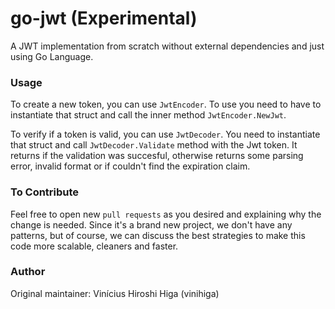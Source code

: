 # go-jwt (Experimental)
A JWT implementation from scratch without external dependencies and just using Go Language.

### Usage

To create a new token, you can use `JwtEncoder`. To use you need to have to instantiate that struct and call the inner method `JwtEncoder.NewJwt`.

To verify if a token is valid, you can use `JwtDecoder`. You need to instantiate that struct and call `JwtDecoder.Validate` method with the Jwt token. It returns if the validation was succesful, otherwise returns some parsing error, invalid format or if couldn't find the expiration claim.

### To Contribute

Feel free to open new `pull requests` as you desired and explaining why the change is needed. Since it's a brand new project, we don't have any patterns, but of course, we can discuss the best strategies to make this code more scalable, cleaners and faster.

### Author

Original maintainer: Vinícius Hiroshi Higa (vinihiga)
